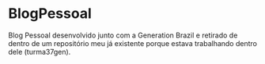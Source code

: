 # BlogPessoal
Blog Pessoal desenvolvido junto com a Generation Brazil e retirado de dentro de um repositório meu já existente porque estava trabalhando dentro dele (turma37gen).
